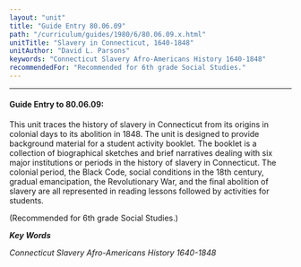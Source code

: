 ```yaml
---
layout: "unit"
title: "Guide Entry 80.06.09"
path: "/curriculum/guides/1980/6/80.06.09.x.html"
unitTitle: "Slavery in Connecticut, 1640-1848"
unitAuthor: "David L. Parsons"
keywords: "Connecticut Slavery Afro-Americans History 1640-1848"
recommendedFor: "Recommended for 6th grade Social Studies."
---
```

<body>
<hr/>
 <h4>
  Guide Entry to 80.06.09:
 </h4>
 This unit traces the history of slavery in Connecticut from its origins in colonial days to its abolition in 1848.  The unit is designed to provide background material for a student activity booklet.  The booklet is a collection of biographical sketches and brief narratives dealing with six major institutions or periods in the history of slavery in Connecticut.  The colonial period, the Black Code, social conditions in the 18th century, gradual emancipation, the Revolutionary War, and the final abolition of slavery are all represented in reading lessons followed by activities for students.
 <p>
  (Recommended for 6th grade Social Studies.)
 </p>
<p>
  <b>
   <i>
    Key Words
   </i>
  </b>
  <br/>
 </p>
 <p>
  <i>
   Connecticut Slavery Afro-Americans History 1640-1848
  </i>
 </p>

</body>